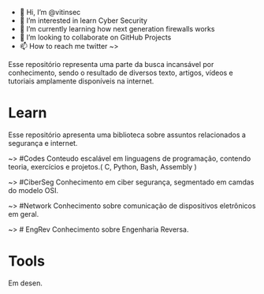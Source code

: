 - 👋 Hi, I’m @vitinsec
- 👀 I’m interested in learn Cyber Security 
- 🌱 I’m currently learning how next generation firewalls works
- 💞️ I’m looking to collaborate on GitHub Projects
- 📫 How to reach me twitter ~>

Esse repositório representa uma parte da busca incansável por conhecimento, sendo o resultado de diversos texto, artigos, vídeos e tutoriais amplamente disponíveis na internet.
# Learn
  Esse repositório apresenta uma biblioteca sobre assuntos relacionados a segurança e internet.
 
   ~> #Codes
        Conteudo escalável em linguagens de programação, contendo teoria, exercícios e projetos.( C, Python, Bash, Assembly )
   
   ~> #CiberSeg
        Conhecimento em ciber segurança, segmentado em camdas do modelo OSI.
   
   ~> #Network
        Conhecimento sobre comunicação de dispositivos eletrônicos em geral.
  
   ~> # EngRev
        Conhecimento sobre Engenharia Reversa.
# Tools
  Em desen.
